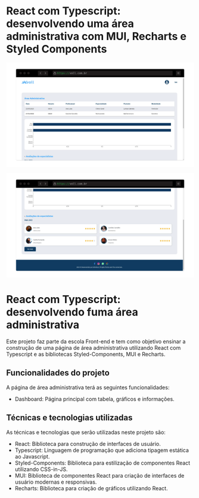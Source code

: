 
# React com Typescript: desenvolvendo uma área administrativa com MUI, Recharts e Styled Components

<img alt="Voll Administrativo" title="#Voll Administrativo" src="public/assets/voll_01.png" width="900px;"/> <br>

<img alt="Voll Administrativo" title="#Voll Administrativo" src="public/assets/voll_02.png" width="900px;"/>

# React com Typescript: desenvolvendo fuma área administrativa

Este projeto faz parte da escola Front-end e tem como objetivo ensinar a construção de uma página de área administrativa utilizando React com Typescript e as bibliotecas Styled-Components, MUI e Recharts.

## Funcionalidades do projeto

A página de área administrativa terá as seguintes funcionalidades:

- Dashboard: Página principal com tabela, gráficos e informações.

## Técnicas e tecnologias utilizadas

As técnicas e tecnologias que serão utilizadas neste projeto são:

- React: Biblioteca para construção de interfaces de usuário.
- Typescript: Linguagem de programação que adiciona tipagem estática ao Javascript.
- Styled-Components: Biblioteca para estilização de componentes React utilizando CSS-in-JS.
- MUI: Biblioteca de componentes React para criação de interfaces de usuário modernas e responsivas.
- Recharts: Biblioteca para criação de gráficos utilizando React.
